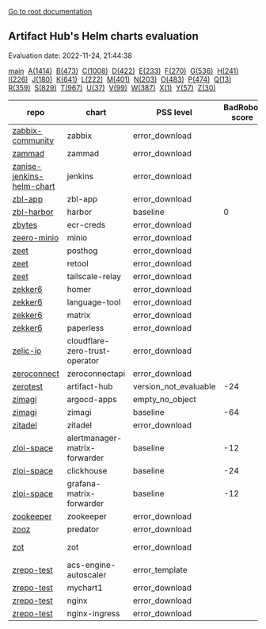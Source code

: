 [Go to root documentation](https://vicenteherrera.com/psa-checker)

## Artifact Hub's Helm charts evaluation

Evaluation date: 2022-11-24, 21:44:38

[main](./charts_levels)&nbsp; [A(1414)](./charts_levels_a)&nbsp; [B(473)](./charts_levels_b)&nbsp; [C(1008)](./charts_levels_c)&nbsp; [D(422)](./charts_levels_d)&nbsp; [E(233)](./charts_levels_e)&nbsp; [F(270)](./charts_levels_f)&nbsp; [G(536)](./charts_levels_g)&nbsp; [H(241)](./charts_levels_h)&nbsp; [I(226)](./charts_levels_i)&nbsp; [J(180)](./charts_levels_j)&nbsp; [K(641)](./charts_levels_k)&nbsp; [L(222)](./charts_levels_l)&nbsp; [M(401)](./charts_levels_m)&nbsp; [N(203)](./charts_levels_n)&nbsp; [O(483)](./charts_levels_o)&nbsp; [P(474)](./charts_levels_p)&nbsp; [Q(13)](./charts_levels_q)&nbsp; [R(359)](./charts_levels_r)&nbsp; [S(829)](./charts_levels_s)&nbsp; [T(967)](./charts_levels_t)&nbsp; [U(37)](./charts_levels_u)&nbsp; [V(99)](./charts_levels_v)&nbsp; [W(387)](./charts_levels_w)&nbsp; [X(1)](./charts_levels_x)&nbsp; [Y(57)](./charts_levels_y)&nbsp; [Z(30)](./charts_levels_z)&nbsp; 

| repo | chart | PSS level | BadRobot score | chart version | app version |
|------|------|------|------|------|------|
| [zabbix-community](https://zabbix-community.github.io/helm-zabbix/) | zabbix | error_download |  | 3.4.0 | 6.0.10 |
| [zammad](https://zammad.github.io/zammad-helm) | zammad | error_download |  | 7.1.1 | 5.3.0-2 |
| [zanise-jenkins-helm-chart](https://zanise.github.io/Kubernetes-LW-task/chart1) | jenkins | error_download |  | 0.1.0 | 1.1 |
| [zbl-app](https://zeblok.github.io/zbl-app-helm/) | zbl-app | error_download |  | 1.2.3 | 1.16.1 |
| [zbl-harbor](https://zeblok.github.io/zbl-harbor-helm/) | harbor | baseline | 0 | 1.10.1 | 2.6.1 |
| [zbytes](https://zbytes.github.io/helm-charts/) | ecr-creds | error_download |  | 1.0.3 | 1.0.0 |
| [zeero-minio](https://cts-zeero.github.io/minio) | minio | error_download |  | 8.0.3 | master |
| [zeet](https://helm.zeet.dev) | posthog | error_download |  | 0.23.2 | 1.36.1 |
| [zeet](https://helm.zeet.dev) | retool | error_download |  | 0.4.11 | 2.95.3 |
| [zeet](https://helm.zeet.dev) | tailscale-relay | error_download |  | 0.1.5 | v1.24.2 |
| [zekker6](https://zekker6.github.io/helm-charts) | homer | error_download |  | 8.1.1 | v22.10.1 |
| [zekker6](https://zekker6.github.io/helm-charts) | language-tool | error_download |  | 1.0.0 | 5.8 |
| [zekker6](https://zekker6.github.io/helm-charts) | matrix | error_download |  | 2.13.0 | 1.71.0 |
| [zekker6](https://zekker6.github.io/helm-charts) | paperless | error_download |  | 9.5.2 | 1.9.2 |
| [zelic-io](https://zelic-io.github.io/charts) | cloudflare-zero-trust-operator | error_download |  | 0.0.5 | 0.0.5 |
| [zeroconnect](https://saas-repo.zerosystems.com/helm) | zeroconnectapi | error_download |  | 1.9.0 | 1.9.0.41 |
| [zerotest](https://raw.githubusercontent.com/zzhzero/hub/master/docs/chart) | artifact-hub | version_not_evaluable | -24 | 1.1.0 | 1.1.0 |
| [zimagi](https://zimagi.github.io/charts) | argocd-apps | empty_no_object |  | 0.1.3 |  |
| [zimagi](https://zimagi.github.io/charts) | zimagi | baseline | -64 | 1.0.62 | 0.11.7 |
| [zitadel](https://charts.zitadel.com) | zitadel | error_download |  | 3.4.0 | v2.13.1 |
| [zloi-space](https://chartmuseum.zloi.space/) | alertmanager-matrix-forwarder | baseline | -12 | 1.0.0 | 1.0.0 |
| [zloi-space](https://chartmuseum.zloi.space/) | clickhouse | baseline | -24 | 1.2.0 | 21.3.20 |
| [zloi-space](https://chartmuseum.zloi.space/) | grafana-matrix-forwarder | baseline | -12 | 1.0.0 | 0.6.0 |
| [zookeeper](https://patanjalic.github.io/zookeeper-clone/) | zookeeper | error_download |  | 7.6.0 | 3.7.0 |
| [zooz](https://zooz.github.io/helm/) | predator | error_download |  | 1.6.3 | 1.6 |
| [zot](https://zotregistry.io/helm-charts/) | zot | error_download |  | 0.1.14 | v1.4.3-rc8 |
| [zrepo-test](http://pqbbvd.natappfree.cc/charts/index.yaml) | acs-engine-autoscaler | error_template |  | 2.1.3 | 2.1.1 |
| [zrepo-test](http://pqbbvd.natappfree.cc/charts/index.yaml) | mychart1 | error_download |  | 0.3.0 | 1.16.0 |
| [zrepo-test](http://pqbbvd.natappfree.cc/charts/index.yaml) | nginx | error_download |  | 5.1.5 | 1.16.1 |
| [zrepo-test](http://pqbbvd.natappfree.cc/charts/index.yaml) | nginx-ingress | error_download |  | 0.9.5 | 0.10.2 |
